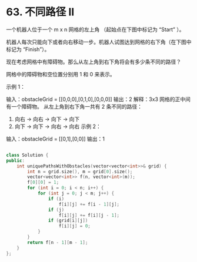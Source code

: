 # 63. 不同路径 II

一个机器人位于一个 m x n 网格的左上角 （起始点在下图中标记为 “Start” ）。

机器人每次只能向下或者向右移动一步。机器人试图达到网格的右下角（在下图中标记为 “Finish”）。

现在考虑网格中有障碍物。那么从左上角到右下角将会有多少条不同的路径？

网格中的障碍物和空位置分别用 1 和 0 来表示。

 

示例 1：


输入：obstacleGrid = [[0,0,0],[0,1,0],[0,0,0]]
输出：2
解释：3x3 网格的正中间有一个障碍物。
从左上角到右下角一共有 2 条不同的路径：
1. 向右 -> 向右 -> 向下 -> 向下
2. 向下 -> 向下 -> 向右 -> 向右
示例 2：


输入：obstacleGrid = [[0,1],[0,0]]
输出：1


```cpp

class Solution {
public:
    int uniquePathsWithObstacles(vector<vector<int>>& grid) {
        int n = grid.size(), m = grid[0].size();
        vector<vector<int>> f(n, vector<int>(m));
        f[0][0] = 1;
        for (int i = 0; i < n; i++) {
            for (int j = 0; j < m; j++) {
                if (i)
                    f[i][j] += f[i - 1][j];
                if (j)
                    f[i][j] += f[i][j - 1];
                if (grid[i][j])
                    f[i][j] = 0;
            }
        }
        return f[n - 1][m - 1];
    }
};

```